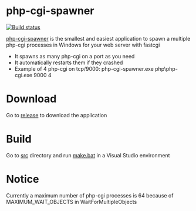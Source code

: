 # php-cgi-spawner
[![Build status](https://ci.appveyor.com/api/projects/status/6f2rqvltmp9ax4nd?svg=true)](https://ci.appveyor.com/project/deemru/php-cgi-spawner)

[php-cgi-spawner](https://github.com/deemru/php-cgi-spawner) is the smallest and easiest application to spawn a multiple php-cgi processes in Windows for your web server with fastcgi

- It spawns as many php-cgi on a port as you need
- It automatically restarts them if they crashed
- Example of 4 php-cgi on tcp/9000: php-cgi-spawner.exe php\php-cgi.exe 9000 4

# Download

Go to [release](https://github.com/deemru/php-cgi-spawner/releases/latest) to download the application

# Build

Go to [src](src) directory and run [make.bat](src/make.bat) in a Visual Studio environment

# Notice

Currently a maximum number of php-cgi processes is 64 because of MAXIMUM_WAIT_OBJECTS in WaitForMultipleObjects
